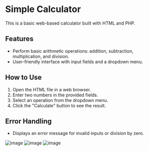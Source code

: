 # Simple Calculator

This is a basic web-based calculator built with HTML and PHP.

## Features

- Perform basic arithmetic operations: addition, subtraction, multiplication, and division.
- User-friendly interface with input fields and a dropdown menu.

## How to Use

1. Open the HTML file in a web browser.
2. Enter two numbers in the provided fields.
3. Select an operation from the dropdown menu.
4. Click the "Calculate" button to see the result.

## Error Handling

- Displays an error message for invalid inputs or division by zero.

![image](https://github.com/user-attachments/assets/b6cf3d7d-2866-4f8d-a257-8199f3109bd9)
![image](https://github.com/user-attachments/assets/947e2b22-8d36-4edb-a053-bec4ae2b0431)
![image](https://github.com/user-attachments/assets/9c9fa7b6-a323-4e3d-840f-62711fe04bf3)

